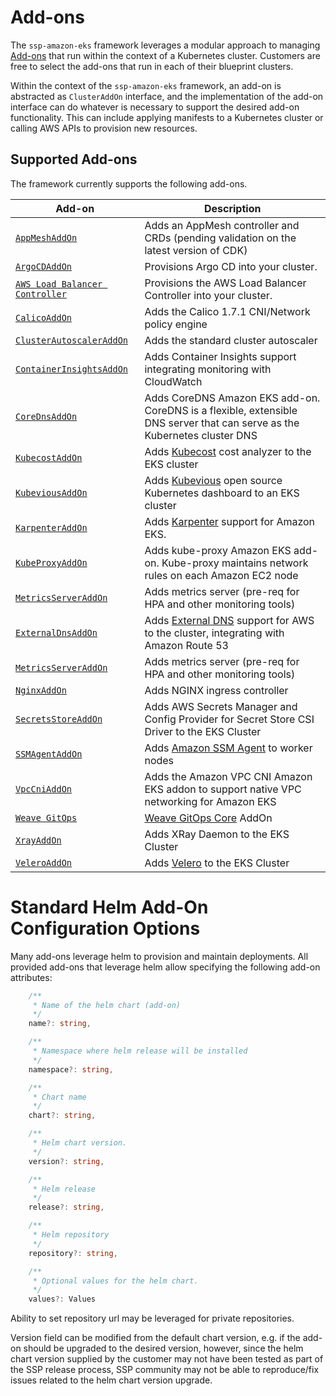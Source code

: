 # Add-ons

The `ssp-amazon-eks` framework leverages a modular approach to managing [Add-ons](https://kubernetes.io/docs/concepts/cluster-administration/addons/) that run within the context of a Kubernetes cluster. Customers are free to select the add-ons that run in each of their blueprint clusters.

Within the context of the `ssp-amazon-eks` framework, an add-on is abstracted as `ClusterAddOn` interface, and the implementation of the add-on interface can do whatever is necessary to support the desired add-on functionality. This can include applying manifests to a Kubernetes cluster or calling AWS APIs to provision new resources. 

## Supported Add-ons

The framework currently supports the following add-ons.

| Add-on                                                                 | Description                                                                                                                           |
|------------------------------------------------------------------------|---------------------------------------------------------------------------------------------------------------------------------------|
| [`AppMeshAddOn`](./app-mesh)                                           | Adds an AppMesh controller and CRDs (pending validation on the latest version of CDK)                                                 |
| [`ArgoCDAddOn`](./argo-cd)                                             | Provisions Argo CD into your cluster.                                                                                                 |
| [`AWS Load Balancer Controller`](./aws-load-balancer-controller)       | Provisions the AWS Load Balancer Controller into your cluster.                                                                        |
| [`CalicoAddOn`](./calico)                                              | Adds the Calico 1.7.1 CNI/Network policy engine                                                                                       |
| [`ClusterAutoscalerAddOn`](./cluster-autoscaler)                       | Adds the standard cluster autoscaler                                                                                                  |
| [`ContainerInsightsAddOn`](./container-insights)                       | Adds Container Insights support integrating monitoring with CloudWatch                                                                |
| [`CoreDnsAddOn`](./coredns.md)                                         | Adds CoreDNS Amazon EKS add-on. CoreDNS is a flexible, extensible DNS server that can serve as the Kubernetes cluster DNS             |
| [`KubecostAddOn`](./kubecost.md)                                       | Adds [Kubecost](https://kubecost.com) cost analyzer to the EKS cluster                                                                |
| [`KubeviousAddOn`](./kubevious.md)                                     | Adds [Kubevious](https://github.com/kubevious/kubevious) open source Kubernetes dashboard to an EKS cluster                           |                  |
| [`KarpenterAddOn`](./karpenter.md)                                     | Adds [Karpenter](https://github.com/awslabs/karpenter) support for Amazon EKS.                                                        | 
| [`KubeProxyAddOn`](./kube-proxy.md)                                    | Adds kube-proxy Amazon EKS add-on. Kube-proxy maintains network rules on each Amazon EC2 node                                         |
| [`MetricsServerAddOn`](./metrics-server.md)                            | Adds metrics server (pre-req for HPA and other monitoring tools)                                                                      |
| [`ExternalDnsAddOn`](./external-dns)                                   | Adds [External DNS](https://github.com/kubernetes-sigs/external-dns) support for AWS to the cluster, integrating with Amazon Route 53 |
| [`MetricsServerAddOn`](./metrics-server)                               | Adds metrics server (pre-req for HPA and other monitoring tools)                                                                      |
| [`NginxAddOn`](./nginx.md)                                             | Adds NGINX ingress controller                                                                                                         |
| [`SecretsStoreAddOn`](./secrets-store.md)                              | Adds AWS Secrets Manager and Config Provider for Secret Store CSI Driver to the EKS Cluster                                           |
| [`SSMAgentAddOn`](./ssm-agent.md)                                      | Adds [Amazon SSM Agent](https://docs.aws.amazon.com/systems-manager/latest/userguide/ssm-agent.html) to worker nodes                  |
| [`VpcCniAddOn`](./vpc-cni.md)                                          | Adds the Amazon VPC CNI Amazon EKS addon to support native VPC networking for Amazon EKS                                              |
| [`Weave GitOps`](https://github.com/weaveworks/weave-gitops-ssp-addon) | [Weave GitOps Core](https://www.weave.works/product/gitops-core/) AddOn                                                               |
| [`XrayAddOn`](./xray)                                                  | Adds XRay Daemon to the EKS Cluster                                                                                                   |
| [`VeleroAddOn`](./velero.md)                                           | Adds [Velero](https://velero.io/) to the EKS Cluster                                                                                  |

# Standard Helm Add-On Configuration Options

Many add-ons leverage helm to provision and maintain deployments. All provided add-ons that leverage helm allow specifying the following add-on attributes:

```typescript
    /**
     * Name of the helm chart (add-on)
     */
    name?: string,

    /**
     * Namespace where helm release will be installed
     */
    namespace?: string,

    /**
     * Chart name
     */
    chart?: string,

    /**
     * Helm chart version.
     */
    version?: string, 

    /**
     * Helm release
     */
    release?: string,

    /**
     * Helm repository
     */
    repository?: string,

    /**
     * Optional values for the helm chart. 
     */
    values?: Values
```

Ability to set repository url may be leveraged for private repositories. 

Version field can be modified from the default chart version, e.g. if the add-on should be upgraded to the desired version, however, since the helm chart version supplied by the customer may not have been tested as part of the SSP release process, SSP community may not be able to reproduce/fix issues related to the helm chart version upgrade.